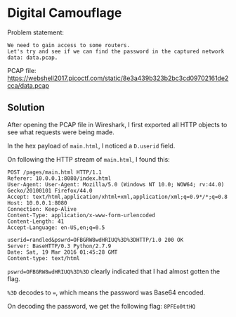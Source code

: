 # Digital Camouflage

Problem statement:

```
We need to gain access to some routers.
Let's try and see if we can find the password in the captured network data: data.pcap.
```

PCAP file: https://webshell2017.picoctf.com/static/8e3a439b323b2bc3cd09702161de2cca/data.pcap

## Solution

After opening the PCAP file in Wireshark, I first exported all HTTP objects
to see what requests were being made.

In the hex payload of `main.html`, I noticed a `D.userid` field.

On following the HTTP stream of `main.html`, I found this:

```
POST /pages/main.html HTTP/1.1
Referer: 10.0.0.1:8080/index.html
User-Agent: User-Agent: Mozilla/5.0 (Windows NT 10.0; WOW64; rv:44.0) Gecko/20100101 Firefox/44.0
Accept: text/html,application/xhtml+xml,application/xml;q=0.9*/*;q=0.8
Host: 10.0.0.1:8080
Connection: Keep-Alive
Content-Type: application/x-www-form-urlencoded
Content-Length: 41
Accept-Language: en-US,en;q=0.5

userid=randled&pswrd=OFBGRW8wdHRIUQ%3D%3DHTTP/1.0 200 OK
Server: BaseHTTP/0.3 Python/2.7.9
Date: Sat, 19 Mar 2016 01:45:28 GMT
Content-type: text/html
```

`pswrd=OFBGRW8wdHRIUQ%3D%3D` clearly indicated that I had almost gotten
the flag.

`%3D` decodes to `=`, which means the password was Base64 encoded.

On decoding the password, we get the following flag: `8PFEo0ttHQ`
